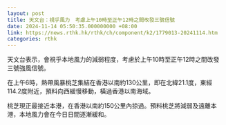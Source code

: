 ```yaml
---
layout: post
title: 天文台：視乎風力　考慮上午10時至正午12時之間改發三號信號
date: 2024-11-14 05:50:35.000000000 +08:00
link: https://news.rthk.hk/rthk/ch/component/k2/1779013-20241114.htm
categories: rthk
---
```


天文台表示，會視乎本地風力的減弱程度，考慮於上午10時至正午12時之間改發三號強風信號。

在上午6時，熱帶風暴桃芝集結在香港以南約130公里，即在北緯21.1度，東經114.2度附近，預料向西緩慢移動，橫過香港以南海域。

桃芝現正最接近本港，在香港以南約150公里內掠過。預料桃芝將減弱及遠離本港，本地風力會在今日日間逐漸緩和。
